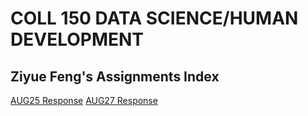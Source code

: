 # COLL 150 DATA SCIENCE/HUMAN DEVELOPMENT

## Ziyue Feng's Assignments Index

[AUG25 Response](BLUMENSTOCK.md)
[AUG27 Response](HANSTEDTALK.md)
